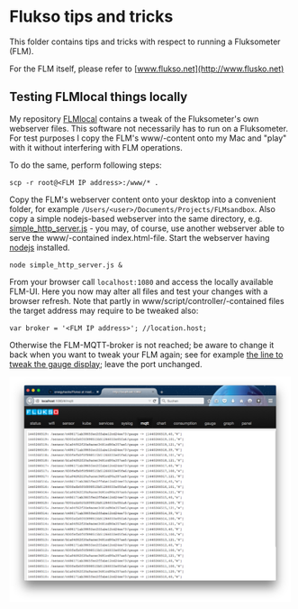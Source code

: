 # Flukso tips and tricks
This folder contains tips and tricks with respect to running a Fluksometer (FLM).

For the FLM itself, please refer to [www.flukso.net](http://www.flusko.net)

## Testing FLMlocal things locally
My repository [FLMlocal](https://github.com/gebhardm/flmlocal) contains a tweak of the Fluksometer's own webserver files. This software not necessarily has to run on a Fluksometer. For test purposes I copy the FLM's www/-content onto my Mac and "play" with it without interfering with FLM operations.

To do the same, perform following steps:

	scp -r root@<FLM IP address>:/www/* .
	
Copy the FLM's webserver content onto your desktop into a convenient folder, for example `/Users/<user>/Documents/Projects/FLMsandbox`.
Also copy a simple nodejs-based webserver into the same directory, e.g. [simple_http_server.js](simple_http_server.js) - you may, of course, use another webserver able to serve the www/-contained index.html-file.
Start the webserver having [nodejs](http://nodejs.org) installed.

	node simple_http_server.js &
	
From your browser call `localhost:1080` and access the locally available FLM-UI.
Here you now may alter all files and test your changes with a browser refresh.
Note that partly in www/script/controller/-contained files the target address may require to be tweaked also:

	var broker = '<FLM IP address>'; //location.host;
	
Otherwise the FLM-MQTT-broker is not reached; be aware to change it back when you want to tweak your FLM again; see for example [the line to tweak the gauge display](https://github.com/gebhardm/flmlocal/blob/master/www/scripts/controllers/gauge_generic.js#L43); leave the port unchanged.

<img src="run_FLM-UI_locally.png" width=500px>
